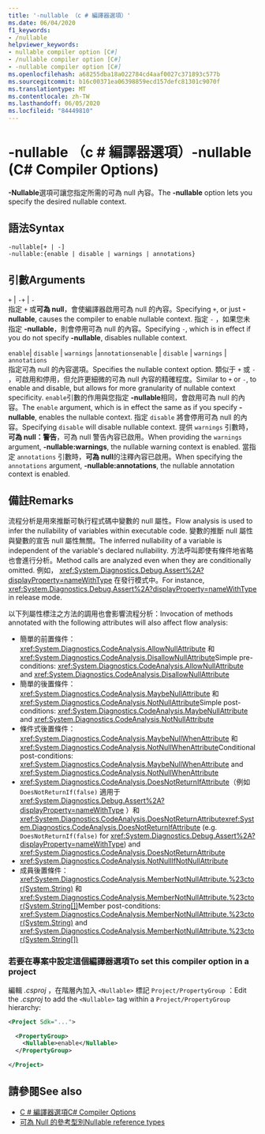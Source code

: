 ```yaml
---
title: '-nullable （c # 編譯器選項）'
ms.date: 06/04/2020
f1_keywords:
- /nullable
helpviewer_keywords:
- nullable compiler option [C#]
- /nullable compiler option [C#]
- -nullable compiler option [C#]
ms.openlocfilehash: a68255dba18a022784cd4aaf0027c371893c577b
ms.sourcegitcommit: b16c00371ea06398859ecd157defc81301c9070f
ms.translationtype: MT
ms.contentlocale: zh-TW
ms.lasthandoff: 06/05/2020
ms.locfileid: "84449810"
---
```

# <a name="-nullable-c-compiler-options"></a><span data-ttu-id="ae6be-102">-nullable （c # 編譯器選項）</span><span class="sxs-lookup"><span data-stu-id="ae6be-102">-nullable (C# Compiler Options)</span></span>

<span data-ttu-id="ae6be-103">**-Nullable**選項可讓您指定所需的可為 null 內容。</span><span class="sxs-lookup"><span data-stu-id="ae6be-103">The **-nullable** option lets you specify the desired nullable context.</span></span>

## <a name="syntax"></a><span data-ttu-id="ae6be-104">語法</span><span class="sxs-lookup"><span data-stu-id="ae6be-104">Syntax</span></span>

```console
-nullable[+ | -]
-nullable:{enable | disable | warnings | annotations}
```

## <a name="arguments"></a><span data-ttu-id="ae6be-105">引數</span><span class="sxs-lookup"><span data-stu-id="ae6be-105">Arguments</span></span>

<span data-ttu-id="ae6be-106">`+` &#124; `-`</span><span class="sxs-lookup"><span data-stu-id="ae6be-106">`+` &#124; `-`</span></span>  
<span data-ttu-id="ae6be-107">指定 `+` 或**可為 null**，會使編譯器啟用可為 null 的內容。</span><span class="sxs-lookup"><span data-stu-id="ae6be-107">Specifying `+`, or just **-nullable**, causes the compiler to enable nullable context.</span></span> <span data-ttu-id="ae6be-108">指定 `-` ，如果您未指定 **-nullable**，則會停用可為 null 的內容。</span><span class="sxs-lookup"><span data-stu-id="ae6be-108">Specifying `-`, which is in effect if you do not specify **-nullable**, disables nullable context.</span></span>

<span data-ttu-id="ae6be-109">`enable`&#124; `disable` &#124; `warnings` &#124;`annotations`</span><span class="sxs-lookup"><span data-stu-id="ae6be-109">`enable` &#124; `disable` &#124; `warnings` &#124; `annotations`</span></span>  
<span data-ttu-id="ae6be-110">指定可為 null 的內容選項。</span><span class="sxs-lookup"><span data-stu-id="ae6be-110">Specifies the nullable context option.</span></span> <span data-ttu-id="ae6be-111">類似于 `+` 或 `-` ，可啟用和停用，但允許更細微的可為 null 內容的精確程度。</span><span class="sxs-lookup"><span data-stu-id="ae6be-111">Similar to `+` or `-`, to enable and disable, but allows for more granularity of nullable context specificity.</span></span> <span data-ttu-id="ae6be-112">`enable`引數的作用與您指定 **-nullable**相同，會啟用可為 null 的內容。</span><span class="sxs-lookup"><span data-stu-id="ae6be-112">The `enable` argument, which is in effect the same as if you specify **-nullable**, enables the nullable context.</span></span> <span data-ttu-id="ae6be-113">指定 `disable` 將會停用可為 null 的內容。</span><span class="sxs-lookup"><span data-stu-id="ae6be-113">Specifying `disable` will disable nullable context.</span></span> <span data-ttu-id="ae6be-114">提供 `warnings` 引數時，**可為 null：警告**，可為 null 警告內容已啟用。</span><span class="sxs-lookup"><span data-stu-id="ae6be-114">When providing the `warnings` argument, **-nullable:warnings**, the nullable warning context is enabled.</span></span> <span data-ttu-id="ae6be-115">當指定 `annotations` 引數時，**可為 null**的注釋內容已啟用。</span><span class="sxs-lookup"><span data-stu-id="ae6be-115">When specifying the `annotations` argument, **-nullable:annotations**, the nullable annotation context is enabled.</span></span>

## <a name="remarks"></a><span data-ttu-id="ae6be-116">備註</span><span class="sxs-lookup"><span data-stu-id="ae6be-116">Remarks</span></span>

<span data-ttu-id="ae6be-117">流程分析是用來推斷可執行程式碼中變數的 null 屬性。</span><span class="sxs-lookup"><span data-stu-id="ae6be-117">Flow analysis is used to infer the nullability of variables within executable code.</span></span> <span data-ttu-id="ae6be-118">變數的推斷 null 屬性與變數的宣告 null 屬性無關。</span><span class="sxs-lookup"><span data-stu-id="ae6be-118">The inferred nullability of a variable is independent of the variable's declared nullability.</span></span> <span data-ttu-id="ae6be-119">方法呼叫即使有條件地省略也會進行分析。</span><span class="sxs-lookup"><span data-stu-id="ae6be-119">Method calls are analyzed even when they are conditionally omitted.</span></span> <span data-ttu-id="ae6be-120">例如， <xref:System.Diagnostics.Debug.Assert%2A?displayProperty=nameWithType> 在發行模式中。</span><span class="sxs-lookup"><span data-stu-id="ae6be-120">For instance, <xref:System.Diagnostics.Debug.Assert%2A?displayProperty=nameWithType> in release mode.</span></span>

<span data-ttu-id="ae6be-121">以下列屬性標注之方法的調用也會影響流程分析：</span><span class="sxs-lookup"><span data-stu-id="ae6be-121">Invocation of methods annotated with the following attributes will also affect flow analysis:</span></span>

- <span data-ttu-id="ae6be-122">簡單的前置條件： <xref:System.Diagnostics.CodeAnalysis.AllowNullAttribute> 和<xref:System.Diagnostics.CodeAnalysis.DisallowNullAttribute></span><span class="sxs-lookup"><span data-stu-id="ae6be-122">Simple pre-conditions: <xref:System.Diagnostics.CodeAnalysis.AllowNullAttribute> and <xref:System.Diagnostics.CodeAnalysis.DisallowNullAttribute></span></span>
- <span data-ttu-id="ae6be-123">簡單的後置條件： <xref:System.Diagnostics.CodeAnalysis.MaybeNullAttribute> 和<xref:System.Diagnostics.CodeAnalysis.NotNullAttribute></span><span class="sxs-lookup"><span data-stu-id="ae6be-123">Simple post-conditions: <xref:System.Diagnostics.CodeAnalysis.MaybeNullAttribute> and <xref:System.Diagnostics.CodeAnalysis.NotNullAttribute></span></span>
- <span data-ttu-id="ae6be-124">條件式後置條件： <xref:System.Diagnostics.CodeAnalysis.MaybeNullWhenAttribute> 和<xref:System.Diagnostics.CodeAnalysis.NotNullWhenAttribute></span><span class="sxs-lookup"><span data-stu-id="ae6be-124">Conditional post-conditions: <xref:System.Diagnostics.CodeAnalysis.MaybeNullWhenAttribute> and <xref:System.Diagnostics.CodeAnalysis.NotNullWhenAttribute></span></span>
- <span data-ttu-id="ae6be-125"><xref:System.Diagnostics.CodeAnalysis.DoesNotReturnIfAttribute>（例如 `DoesNotReturnIf(false)` 適用于 <xref:System.Diagnostics.Debug.Assert%2A?displayProperty=nameWithType> ）和<xref:System.Diagnostics.CodeAnalysis.DoesNotReturnAttribute></span><span class="sxs-lookup"><span data-stu-id="ae6be-125"><xref:System.Diagnostics.CodeAnalysis.DoesNotReturnIfAttribute> (e.g. `DoesNotReturnIf(false)` for <xref:System.Diagnostics.Debug.Assert%2A?displayProperty=nameWithType>) and <xref:System.Diagnostics.CodeAnalysis.DoesNotReturnAttribute></span></span>
- <xref:System.Diagnostics.CodeAnalysis.NotNullIfNotNullAttribute>
- <span data-ttu-id="ae6be-126">成員後置條件： <xref:System.Diagnostics.CodeAnalysis.MemberNotNullAttribute.%23ctor(System.String)> 和<xref:System.Diagnostics.CodeAnalysis.MemberNotNullAttribute.%23ctor(System.String[])></span><span class="sxs-lookup"><span data-stu-id="ae6be-126">Member post-conditions: <xref:System.Diagnostics.CodeAnalysis.MemberNotNullAttribute.%23ctor(System.String)> and <xref:System.Diagnostics.CodeAnalysis.MemberNotNullAttribute.%23ctor(System.String[])></span></span>

### <a name="to-set-this-compiler-option-in-a-project"></a><span data-ttu-id="ae6be-127">若要在專案中設定這個編譯器選項</span><span class="sxs-lookup"><span data-stu-id="ae6be-127">To set this compiler option in a project</span></span>

<span data-ttu-id="ae6be-128">編輯 *.csproj* ，在階層內加入 `<Nullable>` 標記 `Project/PropertyGroup` ：</span><span class="sxs-lookup"><span data-stu-id="ae6be-128">Edit the *.csproj* to add the `<Nullable>` tag within a `Project/PropertyGroup` hierarchy:</span></span>

```xml
<Project Sdk="...">

  <PropertyGroup>
    <Nullable>enable</Nullable>
  </PropertyGroup>

</Project>
```

## <a name="see-also"></a><span data-ttu-id="ae6be-129">請參閱</span><span class="sxs-lookup"><span data-stu-id="ae6be-129">See also</span></span>

- [<span data-ttu-id="ae6be-130">C # 編譯器選項</span><span class="sxs-lookup"><span data-stu-id="ae6be-130">C# Compiler Options</span></span>](./index.md)
- [<span data-ttu-id="ae6be-131">可為 Null 的參考型別</span><span class="sxs-lookup"><span data-stu-id="ae6be-131">Nullable reference types</span></span>](../../nullable-references.md)
